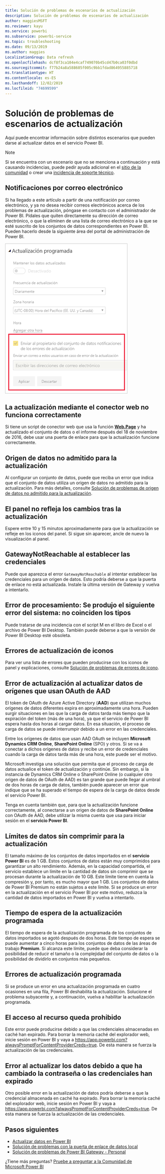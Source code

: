 ```yaml
---
title: Solución de problemas de escenarios de actualización
description: Solución de problemas de escenarios de actualización
author: maggiesMSFT
ms.reviewer: kayu
ms.service: powerbi
ms.subservice: powerbi-service
ms.topic: troubleshooting
ms.date: 09/13/2019
ms.author: maggies
LocalizationGroup: Data refresh
ms.openlocfilehash: dcf8f3ca104e4caf749070b45cd47b0ca03f0dbd
ms.sourcegitcommit: f77b24a8a588605f005c9bb1fdad864955885718
ms.translationtype: HT
ms.contentlocale: es-ES
ms.lasthandoff: 12/02/2019
ms.locfileid: "74699599"
---
```

# <a name="troubleshooting-refresh-scenarios"></a>Solución de problemas de escenarios de actualización

Aquí puede encontrar información sobre distintos escenarios que pueden darse al actualizar datos en el servicio Power BI.

> [!NOTE]
> Si se encuentra con un escenario que no se menciona a continuación y está causando incidencias, puede pedir ayuda adicional en el [sitio de la comunidad](https://community.powerbi.com/) o crear una [incidencia de soporte técnico](https://powerbi.microsoft.com/support/).
>
>

## <a name="email-notifications"></a>Notificaciones por correo electrónico

Si ha llegado a este artículo a partir de una notificación por correo electrónico, y ya no desea recibir correos electrónicos acerca de los problemas de actualización, póngase en contacto con el administrador de Power BI. Pídales que quiten directamente su dirección de correo electrónico, o que la eliminen de una lista de correo electrónico a la que se esté suscrito de los conjuntos de datos correspondientes en Power BI. Pueden hacerlo desde la siguiente área del portal de administración de Power BI.

![Correo electrónico para notificaciones de actualización](media/refresh-troubleshooting-refresh-scenarios/refresh-email.png)

## <a name="refresh-using-web-connector-doesnt-work-properly"></a>La actualización mediante el conector web no funciona correctamente

Si tiene un script de conector web que usa la función [**Web.Page**](https://msdn.microsoft.com/library/mt260924.aspx) y ha actualizado el conjunto de datos o el informe después del 18 de noviembre de 2016, debe usar una puerta de enlace para que la actualización funcione correctamente.

## <a name="unsupported-data-source-for-refresh"></a>Origen de datos no admitido para la actualización

Al configurar un conjunto de datos, puede que reciba un error que indica que el conjunto de datos utiliza un origen de datos no admitido para la actualización. Para más detalles, consulte [Solución de problemas de origen de datos no admitido para la actualización](service-admin-troubleshoot-unsupported-data-source-for-refresh.md).

## <a name="dashboard-doesnt-reflect-changes-after-refresh"></a>El panel no refleja los cambios tras la actualización

Espere entre 10 y 15 minutos aproximadamente para que la actualización se refleje en los iconos del panel. Si sigue sin aparecer, ancle de nuevo la visualización al panel.

## <a name="gatewaynotreachable-when-setting-credentials"></a>GatewayNotReachable al establecer las credenciales

Puede que aparezca el error `GatewayNotReachable` al intentar establecer las credenciales para un origen de datos. Esto podría deberse a que la puerta de enlace no está actualizada. Instale la última versión de Gateway y vuelva a intentarlo.

## <a name="processing-error-the-following-system-error-occurred-type-mismatch"></a>Error de procesamiento: Se produjo el siguiente error del sistema: no coinciden los tipos

Puede tratarse de una incidencia con el script M en el libro de Excel o el archivo de Power BI Desktop. También puede deberse a que la versión de Power BI Desktop esté obsoleta.

## <a name="tile-refresh-errors"></a>Errores de actualización de iconos

Para ver una lista de errores que pueden producirse con los iconos de panel y explicaciones, consulte [Solución de problemas de errores de icono](refresh-troubleshooting-tile-errors.md).

## <a name="refresh-fails-when-updating-data-from-sources-that-use-aad-oauth"></a>Error de actualización al actualizar datos de orígenes que usan OAuth de AAD

El token de OAuth de Azure Active Directory (**AAD**) que utilizan muchos orígenes de datos diferentes expira en aproximadamente una hora. Pueden surgir situaciones en las que la carga de datos tarda más tiempo que la expiración del token (más de una hora), ya que el servicio de Power BI espera hasta dos horas al cargar datos. En esa situación, el proceso de carga de datos se puede interrumpir debido a un error en las credenciales.

Entre los orígenes de datos que usan AAD OAuth se incluyen **Microsoft Dynamics CRM Online**, **SharePoint Online** (SPO) y otros. Si se va a conectar a dichos orígenes de datos y recibe un error de credenciales cuando la carga de datos tarda más de una hora, este puede ser el motivo.

Microsoft investiga una solución que permita que el proceso de carga de datos actualice el token de actualización y continúe. Sin embargo, si la instancia de Dynamics CRM Online o SharePoint Online (o cualquier otro origen de datos de OAuth de AAD) es tan grande que puede llegar al umbral de dos horas de carga de datos, también puede aparecer un error que indique que se ha superado el tiempo de espera de la carga de datos desde el servicio Power BI.

Tenga en cuenta también que, para que la actualización funcione correctamente, al conectarse a un origen de datos de **SharePoint Online** con OAuth de AAD, debe utilizar la misma cuenta que usa para iniciar sesión en el **servicio Power BI**.

## <a name="uncompressed-data-limits-for-refresh"></a>Límites de datos sin comprimir para la actualización

El tamaño máximo de los conjuntos de datos importados en el **servicio Power BI** es de 1 GB. Estos conjuntos de datos están muy comprimidos para garantizar un alto rendimiento. Además, en la capacidad compartida, el servicio establece un límite en la cantidad de datos sin comprimir que se procesan durante la actualización de 10 GB. Este límite tiene en cuenta la compresión y, por tanto, es mucho mayor que 1 GB. Los conjuntos de datos de Power BI Premium no están sujetos a este límite. Si se produce un error en la actualización en el servicio Power BI por este motivo, reduzca la cantidad de datos importados en Power BI y vuelva a intentarlo.

## <a name="scheduled-refresh-timeout"></a>Tiempo de espera de la actualización programada

El tiempo de espera de la actualización programada de los conjuntos de datos importados se agotó después de dos horas. Este tiempo de espera se puede aumentar a cinco horas para los conjuntos de datos de las áreas de trabajo **Premium**. Si alcanza este límite, puede que deba considerar la posibilidad de reducir el tamaño o la complejidad del conjunto de datos o la posibilidad de dividirlo en conjuntos más pequeños.

## <a name="scheduled-refresh-failures"></a>Errores de actualización programada

Si se produce un error en una actualización programada en cuatro ocasiones en una fila, Power BI deshabilita la actualización. Solucione el problema subyacente y, a continuación, vuelva a habilitar la actualización programada.

## <a name="access-to-the-resource-is-forbidden"></a>El acceso al recurso queda prohibido  

Este error puede producirse debido a que las credenciales almacenadas en caché han expirado. Para borrar la memoria caché del explorador web, inicie sesión en Power BI y vaya a https://app.powerbi.com?alwaysPromptForContentProviderCreds=true. De esta manera se fuerza la actualización de las credenciales.

## <a name="data-refresh-failure-because-of-password-change-or-expired-credentials"></a>Error al actualizar los datos debido a que ha cambiado la contraseña o las credenciales han expirado

Otro posible error en la actualización de datos podría deberse a que la credencial almacenada en caché ha expirado. Para borrar la memoria caché del explorador web, inicie sesión en Power BI y vaya a https://app.powerbi.com?alwaysPromptForContentProviderCreds=true. De esta manera se fuerza la actualización de las credenciales.

## <a name="next-steps"></a>Pasos siguientes

- [Actualizar datos en Power BI](refresh-data.md)  
- [Solución de problemas con la puerta de enlace de datos local](service-gateway-onprem-tshoot.md)  
- [Solución de problemas de Power BI Gateway - Personal](service-admin-troubleshooting-power-bi-personal-gateway.md)  

¿Tiene más preguntas? [Pruebe a preguntar a la Comunidad de Microsoft Power BI](https://community.powerbi.com/)

